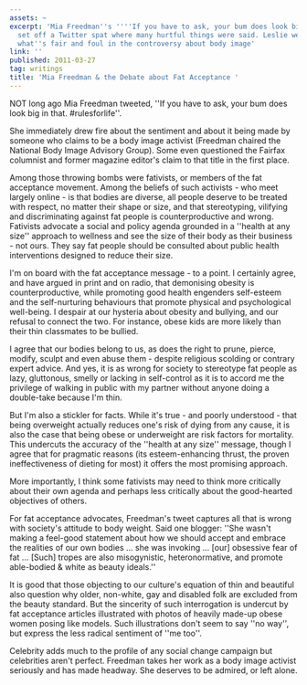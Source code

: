 ```yaml
---
assets: ~
excerpt: 'Mia Freedman''s ''''If you have to ask, your bum does look big in that #rulesforlife''
  set off a Twitter spat where many hurtful things were said. Leslie weighs in on
  what''s fair and foul in the controversy about body image'
link: ''
published: 2011-03-27
tag: writings
title: 'Mia Freedman & the Debate about Fat Acceptance '
---
```

NOT long ago Mia Freedman tweeted, ''If you have to ask, your bum does look big in that. #rulesforlife''.

She immediately drew fire about the sentiment and about it being made by someone who claims to be a body image activist (Freedman chaired the National Body Image Advisory Group). Some even questioned the Fairfax columnist and former magazine editor's claim to that title in the first place.

Among those throwing bombs were fativists, or members of the fat acceptance movement. Among the beliefs of such activists - who meet largely online - is that bodies are diverse, all people deserve to be treated with respect, no matter their shape or size, and that stereotyping, vilifying and discriminating against fat people is counterproductive and wrong. Fativists advocate a social and policy agenda grounded in a ''health at any size'' approach to wellness and see the size of their body as their business - not ours. They say fat people should be consulted about public health interventions designed to reduce their size.

I'm on board with the fat acceptance message - to a point. I certainly agree, and have argued in print and on radio, that demonising obesity is counterproductive, while promoting good health engenders self-esteem and the self-nurturing behaviours that promote physical and psychological well-being. I despair at our hysteria about obesity and bullying, and our refusal to connect the two. For instance, obese kids are more likely than their thin classmates to be bullied.

I agree that our bodies belong to us, as does the right to prune, pierce, modify, sculpt and even abuse them - despite religious scolding or contrary expert advice. And yes, it is as wrong for society to stereotype fat people as lazy, gluttonous, smelly or lacking in self-control as it is to accord me the privilege of walking in public with my partner without anyone doing a double-take because I'm thin.

But I'm also a stickler for facts. While it's true - and poorly understood - that being overweight actually reduces one's risk of dying from any cause, it is also the case that being obese or underweight are risk factors for mortality. This undercuts the accuracy of the ''health at any size'' message, though I agree that for pragmatic reasons (its esteem-enhancing thrust, the proven ineffectiveness of dieting for most) it offers the most promising approach.

More importantly, I think some fativists may need to think more critically about their own agenda and perhaps less critically about the good-hearted objectives of others.

For fat acceptance advocates, Freedman's tweet captures all that is wrong with society's attitude to body weight. Said one blogger: ''She wasn't making a feel-good statement about how we should accept and embrace the realities of our own bodies … she was invoking … [our] obsessive fear of fat … [Such] tropes are also misogynistic, heteronormative, and promote able-bodied & white as beauty ideals.''

It is good that those objecting to our culture's equation of thin and beautiful also question why older, non-white, gay and disabled folk are excluded from the beauty standard. But the sincerity of such interrogation is undercut by fat acceptance articles illustrated with photos of heavily made-up obese women posing like models. Such illustrations don't seem to say ''no way'', but express the less radical sentiment of ''me too''.

Celebrity adds much to the profile of any social change campaign but celebrities aren't perfect. Freedman takes her work as a body image activist seriously and has made headway. She deserves to be admired, or left alone.